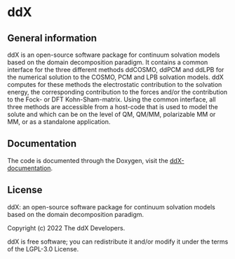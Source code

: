 # ddX
## General information
ddX is an open-source software package for continuum solvation models based on the domain decomposition paradigm. It contains a common interface for the three different methods ddCOSMO, ddPCM and ddLPB for the numerical solution to the COSMO, PCM and LPB solvation models. 
ddX computes for these methods the electrostatic contribution to the solvation energy, the corresponding contribution to the forces and/or the contribution to the Fock- or DFT Kohn-Sham-matrix.
Using the common interface, all three methods are accessible from a host-code that is used to model the solute and which can be on the level of QM, QM/MM, polarizable MM or MM, or as a standalone application.

## Documentation
The code is documented through the Doxygen, visit the [ddX-documentation](https://ddsolvation.github.io/ddX/dev/).

## License 
ddX: an open-source software package for continuum solvation models based on the domain decomposition paradigm.

Copyright (c) 2022 The ddX Developers.

ddX is free software; you can redistribute it and/or modify it under the terms of the LGPL-3.0 License.
